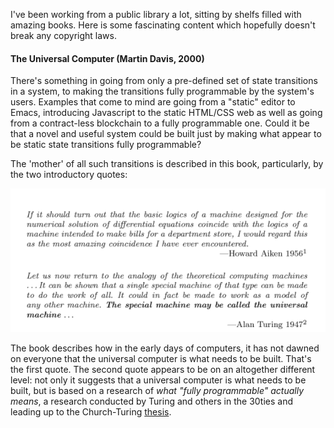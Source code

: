 
I've been working from a public library a lot, sitting by shelfs filled with amazing books. Here is some fascinating content which hopefully doesn't break any copyright laws. 

#### The Universal Computer (Martin Davis, 2000)

There's something in going from only a pre-defined set of state transitions in a system, to making the transitions fully programmable by the system's users. Examples that come to mind are going from a "static" editor to Emacs, introducing Javascript to the static HTML/CSS web as well as going from a contract-less blockchain to a fully programmable one. Could it be that a novel and useful system could be built just by making what appear to be static state transitions fully programmable?

The 'mother' of all such transitions is described in this book, particularly, by the two introductory quotes:

<img src="images/books/1-universal-computer-1.png" class="inline"/>

The book describes how in the early days of computers, it has not dawned on everyone that the universal computer is what needs to be built. That's the first quote. The second quote appears to be on an altogether different level: not only it suggests that a universal computer is what needs to be built, but is based on a research of _what "fully programmable" actually means_, a research conducted by Turing and others in the 30ties and leading up to the Church-Turing <a href="https://en.wikipedia.org/wiki/Church%E2%80%93Turing_thesis">thesis</a>. 


